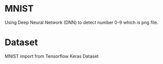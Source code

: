 # MNIST
Using Deep Neural Network (DNN) to detect number 0-9 which is png file.

# Dataset
MNIST import from Tensorflow Keras Dataset
